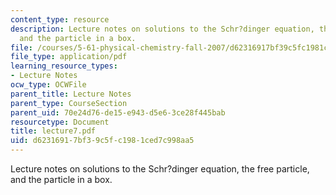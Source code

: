 ```yaml
---
content_type: resource
description: Lecture notes on solutions to the Schr?dinger equation, the free particle,
  and the particle in a box.
file: /courses/5-61-physical-chemistry-fall-2007/d62316917bf39c5fc1981ced7c998aa5_lecture7.pdf
file_type: application/pdf
learning_resource_types:
- Lecture Notes
ocw_type: OCWFile
parent_title: Lecture Notes
parent_type: CourseSection
parent_uid: 70e24d76-de15-e943-d5e6-3ce28f445bab
resourcetype: Document
title: lecture7.pdf
uid: d6231691-7bf3-9c5f-c198-1ced7c998aa5
---
```

Lecture notes on solutions to the Schr?dinger equation, the free particle, and the particle in a box.

